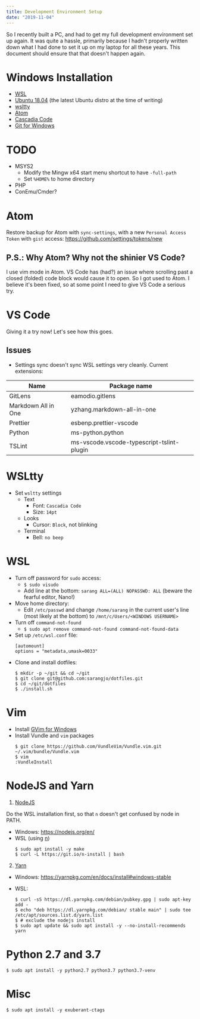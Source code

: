 ```yaml
---
title: Development Environment Setup
date: "2019-11-04"
---
```


So I recently built a PC, and had to get my full development environment set up again. It was quite a hassle, primarily because I hadn't properly written down what I had done to set it up on my laptop for all these years. This document should ensure that that doesn't happen again.

# Windows Installation

- [WSL](https://docs.microsoft.com/en-us/windows/wsl/install-win10)
- [Ubuntu 18.04](https://www.microsoft.com/en-us/p/ubuntu-1804-lts/9n9tngvndl3q) (the latest Ubuntu distro at the time of writing)
- [wsltty](https://github.com/mintty/wsltty)
- [Atom](https://atom.io)
- [Cascadia Code](https://github.com/microsoft/cascadia-code)
- [Git for Windows](https://git-scm.com)

# TODO

- MSYS2
  - Modify the Mingw x64 start menu shortcut to have `-full-path`
  - Set `%HOME%` to home directory
- PHP
- ConEmu/Cmder?

# Atom

Restore backup for Atom with `sync-settings`, with a new `Personal Access Token` with `gist` access: https://github.com/settings/tokens/new

## P.S.: Why Atom? Why not the shinier VS Code?

I use vim mode in Atom. VS Code has (had?) an issue where scrolling past a closed (folded) code block would cause it to open. So I got used to Atom. I believe it's been fixed, so at some point I need to give VS Code a serious try.

# VS Code

Giving it a try now! Let's see how this goes.

## Issues

- Settings sync doesn't sync WSL settings very cleanly. Current extensions:

| Name                | Package name                              |
| ------------------- | ----------------------------------------- |
| GitLens             | eamodio.gitlens                           |
| Markdown All in One | yzhang.markdown-all-in-one                |
| Prettier            | esbenp.prettier-vscode                    |
| Python              | ms-python.python                          |
| TSLint              | ms-vscode.vscode-typescript-tslint-plugin |

# WSLtty

- Set `wsltty` settings
  - Text
    - Font: `Cascadia Code`
    - Size: `14pt`
  - Looks
    - Cursor: `Block`, not blinking
  - Terminal
    - Bell: `no beep`

# WSL

- Turn off password for `sudo` access:
  - `$ sudo visudo`
  - Add line at the bottom: `sarang ALL=(ALL) NOPASSWD: ALL` (beware the fearful editor, Nano!)
- Move home directory:
  - Edit `/etc/passwd` and change `/home/sarang` in the current user's line (most likely at the bottom) to `/mnt/c/Users/<WINDOWS USERNAME>`
- Turn off `command-not-found`
  - `$ sudo apt remove command-not-found command-not-found-data`
- Set up `/etc/wsl.conf` file:
  ```
  [automount]
  options = "metadata,umask=0033"
  ```
- Clone and install dotfiles:
  ```
  $ mkdir -p ~/git && cd ~/git
  $ git clone git@github.com:sarangjo/dotfiles.git
  $ cd ~/git/dotfiles
  $ ./install.sh
  ```

# Vim

- Install [GVim for Windows](https://www.vim.org/download.php)
- Install Vundle and `vim` packages
  ```
  $ git clone https://github.com/VundleVim/Vundle.vim.git ~/.vim/bundle/Vundle.vim
  $ vim
  :VundleInstall
  ```

# NodeJS and Yarn

1. [NodeJS](https://nodejs.org)

Do the WSL installation first, so that `n` doesn't get confused by node in PATH.

- Windows: https://nodejs.org/en/
- WSL (using [n](https://github.com/tj/n))
  ```
  $ sudo apt install -y make
  $ curl -L https://git.io/n-install | bash
  ```

2. [Yarn](https://yarnpkg.com)

- Windows: https://yarnpkg.com/en/docs/install#windows-stable
- WSL:

  ```
  $ curl -sS https://dl.yarnpkg.com/debian/pubkey.gpg | sudo apt-key add -
  $ echo "deb https://dl.yarnpkg.com/debian/ stable main" | sudo tee /etc/apt/sources.list.d/yarn.list
  $ # exclude the nodejs install
  $ sudo apt update && sudo apt install -y --no-install-recommends yarn
  ```

# Python 2.7 and 3.7

```
$ sudo apt install -y python2.7 python3.7 python3.7-venv
```

# Misc

```
$ sudo apt install -y exuberant-ctags
```
